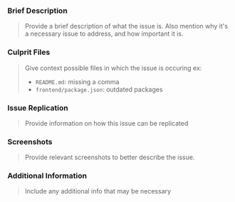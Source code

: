 ### Brief Description

> Provide a brief description of what the issue is.
> Also mention why it's a necessary issue to address, and how important it is.

### Culprit Files

> Give context possible files in which the issue is occuring
> ex:
>
> - `README.md`: missing a comma
> - `frontend/package.json`: outdated packages

### Issue Replication

> Provide information on how this issue can be replicated

### Screenshots

> Provide relevant screenshots to better describe the issue.

### Additional Information

> Include any additional info that may be necessary
